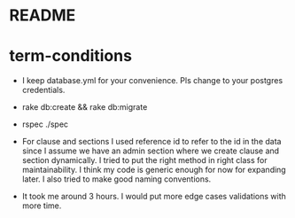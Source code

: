 # README

# term-conditions

* I keep database.yml for your convenience. Pls change to your postgres credentials.

* rake db:create && rake db:migrate

* rspec ./spec

* For clause and sections I used reference id to refer to the id in the data since I assume we have an admin section where we create clause and section dynamically. I tried to put the right method in right class for maintainability. I think my code is generic enough for now for expanding later. I also tried to make good naming conventions.

* It took me around 3 hours. I would put more edge cases validations with more time.


